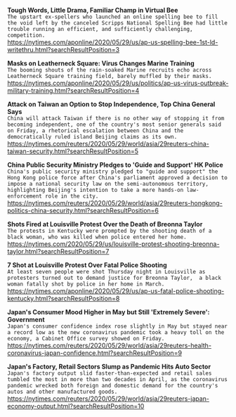 **Tough Words, Little Drama, Familiar Champ in Virtual Bee**\
`The upstart ex-spellers who launched an online spelling bee to fill the void left by the canceled Scripps National Spelling Bee had little trouble running an efficient, and sufficiently challenging, competition.`\
https://nytimes.com/aponline/2020/05/29/us/ap-us-spelling-bee-1st-ld-writethru.html?searchResultPosition=3

**Masks on Leatherneck Square: Virus Changes Marine Training**\
`The booming shouts of the rain-soaked Marine recruits echo across Leatherneck Square training field, barely muffled by their masks.`\
https://nytimes.com/aponline/2020/05/29/us/politics/ap-us-virus-outbreak-military-training.html?searchResultPosition=4

**Attack on Taiwan an Option to Stop Independence, Top China General Says**\
`China will attack Taiwan if there is no other way of stopping it from becoming independent, one of the country's most senior generals said on Friday, a rhetorical escalation between China and the democratically ruled island Beijing claims as its own.`\
https://nytimes.com/reuters/2020/05/29/world/asia/29reuters-china-taiwan-security.html?searchResultPosition=5

**China Public Security Ministry Pledges to 'Guide and Support' HK Police**\
`China's public security ministry pledged to "guide and support" the Hong Kong police force after China's parliament approved a decision to impose a national security law on the semi-autonomous territory, highlighting Beijing's intention to take a more hands-on law-enforcement role in the city.`\
https://nytimes.com/reuters/2020/05/29/world/asia/29reuters-hongkong-politics-china-security.html?searchResultPosition=6

**Shots Fired at Louisville Protest Over the Death of Breonna Taylor**\
`The protests in Kentucky were prompted by the shooting death of a black woman, who was killed when police entered her home.`\
https://nytimes.com/2020/05/29/us/louisville-protest-shooting-breonna-taylor.html?searchResultPosition=7

**7 Shot at Louisville Protest Over Fatal Police Shooting**\
`At least seven people were shot Thursday night in Louisville as protesters turned out to demand justice for Breonna Taylor,  a black woman fatally shot by police in her home in March.`\
https://nytimes.com/aponline/2020/05/29/us/ap-us-fatal-police-shooting-kentucky.html?searchResultPosition=8

**Japan's Consumer Mood Higher in May but Still 'Extremely Severe': Government**\
`Japan's consumer confidence index rose slightly in May but stayed near a record low as the new coronavirus pandemic took a heavy toll on the economy, a Cabinet Office survey showed on Friday.`\
https://nytimes.com/reuters/2020/05/29/world/asia/29reuters-health-coronavirus-japan-confidence.html?searchResultPosition=9

**Japan's Factory, Retail Sectors Slump as Pandemic Hits Auto Sector**\
`Japan's factory output slid faster-than-expected and retail sales tumbled the most in more than two decades in April, as the coronavirus pandemic wrecked both foreign and domestic demand for the country's autos and other manufactured goods.`\
https://nytimes.com/reuters/2020/05/29/world/asia/29reuters-japan-economy-output.html?searchResultPosition=10

